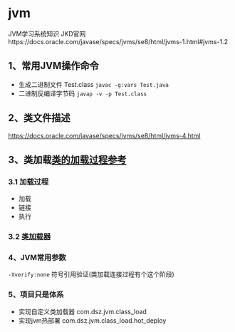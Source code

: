 # jvm
JVM学习系统知识
JKD官网https://docs.oracle.com/javase/specs/jvms/se8/html/jvms-1.html#jvms-1.2

## 1、常用JVM操作命令
* 生成二进制文件 Test.class 
`javac -g:vars Test.java`
* 二进制反编译字节码
`javap -v -p Test.class` 


## 2、类文件描述
https://docs.oracle.com/javase/specs/jvms/se8/html/jvms-4.html


## 3、类加载[类的加载过程参考](https://tin.js.org/2021/02/14/openjdk-constant-pool/)
### 3.1 加载过程
* 加载
* 链接
* 执行

### 3.2 [类加载器](https://segmentfault.com/a/1190000037574626)



### 4、JVM常用参数
`-Xverify:none`  符号引用验证(类加载连接过程有个这个阶段)


### 5、项目只是体系
* 实现自定义类加载器 com.dsz.jvm.class_load
* 实现jvm热部署 com.dsz.jvm.class_load.hot_deploy

